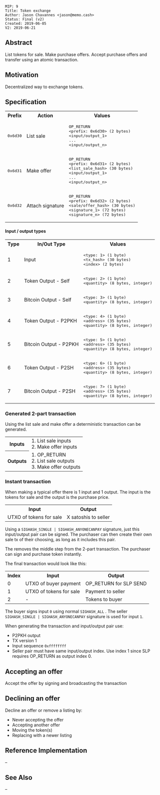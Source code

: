 ```
MIP: 9
Title: Token exchange
Author: Jason Chavannes <jason@memo.cash>
Status: Final (v2)
Created: 2019-06-05
V2: 2019-06-21
```

## Abstract

List tokens for sale.
Make purchase offers.
Accept purchase offers and transfer using an atomic transaction.

## Motivation

Decentralized way to exchange tokens.

## Specification

<table>
<tr>
    <th>Prefix</th>
    <th>Action</th>
    <th>Values</th>
</tr>
<tr>
    <td><pre>0x6d30</pre></th>
    <td>List sale</td>
    <td>
        <pre>
OP_RETURN
&lt;prefix: 0x6d30&gt; (2 bytes)
&lt;input/output_1&gt;
...
&lt;input/output_n&gt;</pre>
    </td>
</tr>
<tr>
    <td><pre>0x6d31</pre></th>
    <td>Make offer</td>
    <td>
        <pre>
OP_RETURN
&lt;prefix: 0x6d31&gt; (2 bytes)
&lt;list_sale_hash&gt; (30 bytes)
&lt;input/output_1&gt;
...
&lt;input/output_n&gt;</pre>
    </td>
</tr>
<tr>
    <td><pre>0x6d32</pre></th>
    <td>Attach signature</td>
    <td>
        <pre>
OP_RETURN
&lt;prefix: 0x6d32&gt; (2 bytes)
&lt;sale/offer_hash&gt; (30 bytes)
&lt;signature_1&gt; (72 bytes)
&lt;signature_n&gt; (72 bytes)</pre>
    </td>
</tr>
</table>

#### Input / output types

<table>
<tr>
    <th>Type</th>
    <th>In/Out Type</th>
    <th>Values</th>
</tr>
<tr>
    <td>1</td>
    <td>Input</td>
    <td>
        <pre>
&lt;type: 1&gt; (1 byte)
&lt;tx_hash&gt; (30 bytes)
&lt;index&gt; (2 bytes)</pre>
    </td>
</tr>
<tr>
    <td>2</td>
    <td>Token Output - Self</td>
    <td>
        <pre>
&lt;type: 2&gt; (1 byte)
&lt;quantity&gt; (8 bytes, integer)</pre>
    </td>
</tr>
<tr>
    <td>3</td>
    <td>Bitcoin Output - Self</td>
    <td>
        <pre>
&lt;type: 3&gt; (1 byte)
&lt;quantity&gt; (8 bytes, integer)</pre>
    </td>
</tr>
<tr>
    <td>4</td>
    <td>Token Output - P2PKH</td>
    <td>
        <pre>
&lt;type: 4&gt; (1 byte)
&lt;address&gt; (35 bytes)
&lt;quantity&gt; (8 bytes, integer)</pre>
    </td>
</tr>
<tr>
    <td>5</td>
    <td>Bitcoin Output - P2PKH</td>
    <td>
        <pre>
&lt;type: 5&gt; (1 byte)
&lt;address&gt; (35 bytes)
&lt;quantity&gt; (8 bytes, integer)</pre>
    </td>
</tr>
<tr>
    <td>6</td>
    <td>Token Output - P2SH</td>
    <td>
        <pre>
&lt;type: 6&gt; (1 byte)
&lt;address&gt; (35 bytes)
&lt;quantity&gt; (8 bytes, integer)</pre>
    </td>
</tr>
<tr>
    <td>7</td>
    <td>Bitcoin Output - P2SH</td>
    <td>
        <pre>
&lt;type: 7&gt; (1 byte)
&lt;address&gt; (35 bytes)
&lt;quantity&gt; (8 bytes, integer)</pre>
    </td>
</tr>
</table>

### Generated 2-part transaction

Using the list sale and make offer a deterministic transaction can be generated.

<table>
<tr>
    <th>Inputs</th>
    <td>
        1. List sale inputs<br>
        2. Make offer inputs<br>
    </td>
</tr>
<tr>
    <th>Outputs</th>
    <td>
        1. OP_RETURN<br>
        2. List sale outputs<br>
        3. Make offer outputs<br>
    </td>
</tr>
</table>

### Instant transaction

When making a typical offer there is 1 input and 1 output.
The input is the tokens for sale and the output is the purchase price.


<table>
<tr>
    <th>Input</th>
    <th>Output</th>
</tr>
<tr>
    <td>
        UTXO of tokens for sale
    </td>
    <td>
        X satoshis to seller
    </td>
</tr>
</table>

Using a `SIGHASH_SINGLE | SIGHASH_ANYONECANPAY` signature, just this input/output pair can be signed.
The purchaser can then create their own sale tx of their choosing, as long as it includes this pair.

The removes the middle step from the 2-part transaction.
The purchaser can sign and purchase token instantly.

The final transaction would look like this:

<table>
<tr>
    <th>Index</th>
    <th>Input</th>
    <th>Output</th>
</tr>
<tr>
    <td>
        0
    </td>
    <td>
        UTXO of buyer payment
    </td>
    <td>
        OP_RETURN for SLP SEND
    </td>
</tr>
<tr>
    <td>
        1
    </td>
    <td>
        UTXO of tokens for sale
    </td>
    <td>
        Payment to seller
    </td>
</tr>
<tr>
    <td>
        2
    </td>
    <td>
        -
    </td>
    <td>
        Tokens to buyer
    </td>
</tr>
</table>

The buyer signs input `0` using normal `SIGHASH_ALL` .
The seller `SIGHASH_SINGLE | SIGHASH_ANYONECANPAY` signature is used for input `1`.

When generating the transaction and input/output pair use:

- P2PKH output
- TX version 1
- Input sequence `0xffffffff`
- Seller pair must have same input/output index. Use index 1 since SLP requires OP_RETURN as output index 0.

## Accepting an offer

Accept the offer by signing and broadcasting the transaction

## Declining an offer

Decline an offer or remove a listing by:
  - Never accepting the offer
  - Accepting another offer
  - Moving the token(s)
  - Replacing with a newer listing

## Reference Implementation

–

## See Also

–
